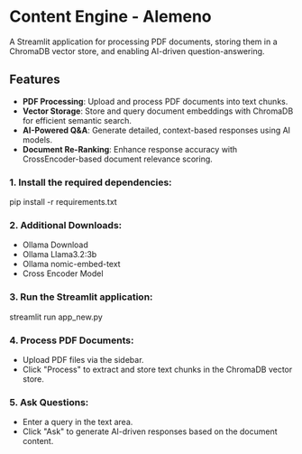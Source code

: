 # Content Engine - Alemeno

A Streamlit application for processing PDF documents, storing them in a ChromaDB vector store, and enabling AI-driven question-answering.

## Features

- **PDF Processing**: Upload and process PDF documents into text chunks.
- **Vector Storage**: Store and query document embeddings with ChromaDB for efficient semantic search.
- **AI-Powered Q&A**: Generate detailed, context-based responses using AI models.
- **Document Re-Ranking**: Enhance response accuracy with CrossEncoder-based document relevance scoring.

### 1. Install the required dependencies:

pip install -r requirements.txt

### 2. Additional Downloads:

- Ollama Download
- Ollama Llama3.2:3b
- Ollama nomic-embed-text
- Cross Encoder Model


### 3. Run the Streamlit application:

streamlit run app_new.py

### 4. Process PDF Documents:

- Upload PDF files via the sidebar.
- Click "Process" to extract and store text chunks in the ChromaDB vector store.

### 5. Ask Questions:

- Enter a query in the text area.
- Click "Ask" to generate AI-driven responses based on the document content.
